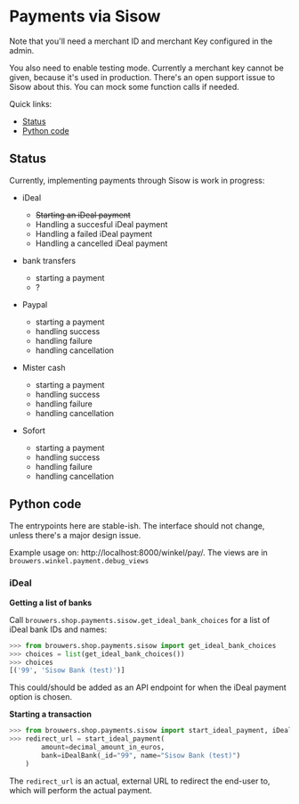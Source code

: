 # Payments via Sisow

Note that you'll need a merchant ID and merchant Key configured in the admin.

You also need to enable testing mode. Currently a merchant key cannot be given,
because it's used in production. There's an open support issue to Sisow about
this. You can mock some function calls if needed.

Quick links:

* [Status](#status)
* [Python code](#python-code)

## Status

Currently, implementing payments through Sisow is work in progress:

* iDeal
    - ~~Starting an iDeal payment~~
    - Handling a succesful iDeal payment
    - Handling a failed iDeal payment
    - Handling a cancelled iDeal payment

* bank transfers
    - starting a payment
    - ?

* Paypal
    - starting a payment
    - handling success
    - handling failure
    - handling cancellation

* Mister cash
    - starting a payment
    - handling success
    - handling failure
    - handling cancellation

* Sofort
    - starting a payment
    - handling success
    - handling failure
    - handling cancellation

## Python code

The entrypoints here are stable-ish. The interface should not change, unless
there's a major design issue.

Example usage on: http://localhost:8000/winkel/pay/. The views are in
`brouwers.winkel.payment.debug_views`

### iDeal

**Getting a list of banks**

Call `brouwers.shop.payments.sisow.get_ideal_bank_choices` for a list of
iDeal bank IDs and names:

```python
>>> from brouwers.shop.payments.sisow import get_ideal_bank_choices
>>> choices = list(get_ideal_bank_choices())
>>> choices
[('99', 'Sisow Bank (test)')]
```

This could/should be added as an API endpoint for when the iDeal payment option
is chosen.

**Starting a transaction**

```python
>>> from brouwers.shop.payments.sisow import start_ideal_payment, iDealBank
>>> redirect_url = start_ideal_payment(
        amount=decimal_amount_in_euros,
        bank=iDealBank(_id="99", name="Sisow Bank (test)")
    )
```

The `redirect_url` is an actual, external URL to redirect the end-user to,
which will perform the actual payment.
